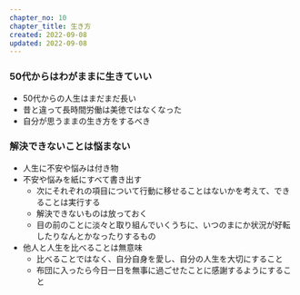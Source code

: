```yaml
---
chapter_no: 10
chapter_title: 生き方
created: 2022-09-08
updated: 2022-09-08
---
```

### 50代からはわがままに生きていい
- 50代からの人生はまだまだ長い
- 昔と違って長時間労働は美徳ではなくなった
- 自分が思うままの生き方をするべき

### 解決できないことは悩まない
- 人生に不安や悩みは付き物
- 不安や悩みを紙にすべて書き出す
  - 次にそれぞれの項目について行動に移せることはないかを考えて、できることは実行する
  - 解決できないものは放っておく
  - 目の前のことに淡々と取り組んでいくうちに、いつのまにか状況が好転したりなんとかなったりするもの
- 他人と人生を比べることは無意味
  - 比べることではなく、自分自身を愛し、自分の人生を大切にすること
  - 布団に入ったら今日一日を無事に過ごせたことに感謝するようにすること
